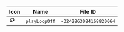 | Icon | Name | File ID |
| ---  | ---  | ---     |
| ![](playLoopOff.png) | `playLoopOff` | `-3242863084168820064` |
